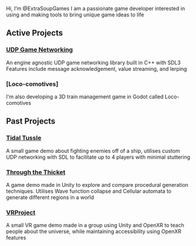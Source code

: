 Hi, I’m @ExtraSoupGames
I am a passionate game developer interested in using and making tools to bring unique game ideas to life
## Active Projects
### [UDP Game Networking](https://github.com/ExtraSoupGames/UDPGameNetworking)
An engine agnostic UDP game networking library built in C++ with SDL3
Features include message acknowledgement, value streaming, and lerping

### [Loco-comotives]
I'm also developing a 3D train management game in Godot called Loco-comotives

## Past Projects
### [Tidal Tussle](https://github.com/ExtraSoupGames/Ship-game-client)
A small game demo about fighting enemies off of a ship, utilises custom UDP networking with SDL to facilitate up to 4 players with minimal stuttering

### [Through the Thicket](https://github.com/ExtraSoupGames/ThroughTheThicket)
A game demo made in Unity to explore and compare procedural generation techniques. Utilises Wave function collapse and Cellular automata to generate different regions in a world

### [VRProject](https://github.com/ExtraSoupGames/VR-Project)
A small VR game demo made in a group using Unity and OpenXR to teach people about the universe, while maintaining accessibility using OpenXR features
